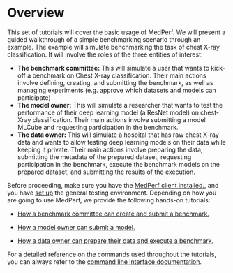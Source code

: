 # Overview

This set of tutorials will cover the basic usage of MedPerf. We will present a guided walkthrough of a simple benchmarking scenario through an example.
The example will simulate benchmarking the task of chest X-ray classification. It will involve the roles of the three entities of interest:

- **The benchmark committee:** This will simulate a user that wants to kick-off a benchmark on Chest X-ray classification. Their main actions involve defining, creating, and submitting the benchmark, as well as managing experiments (e.g. approve which datasets and models can participate)
- **The model owner:** This will simulate a researcher that wants to test the performance of their deep learning model (a ResNet model) on chest-Xray classification. Their main actions involve submitting a model MLCube and requesting participation in the benchmark.
- **The data owner:** This will simulate a hospital that has raw chest X-ray data and wants to allow testing deep learning models on their data while keeping it private. Their main actions involve preparing the data, submitting the metadata of the prepared dataset, requesting participation in the benchmark, execute the benchmark models on the prepared dataset, and submitting the results of the execution.

Before proceeding, make sure you have the [MedPerf client installed.](../installation.md), and you have [set up](setup.md) the general testing environment. Depending on how you are going to use MedPerf, we provide the following hands-on tutorials:

- [How a benchmark committee can create and submit a benchmark.](benchmark_owner_demo.md)

- [How a model owner can submit a model.](model_owner_demo.md)

- [How a data owner can prepare their data and execute a benchmark.](data_owner_demo.md)

For a detailed reference on the commands used throughout the tutorials, you can always refer to the [command line interface documentation](../cli_reference.md).
